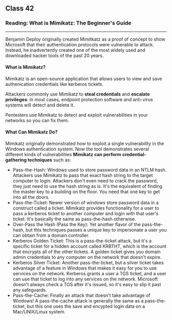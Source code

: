## Class 42

### Reading: What is Mimikatz: The Beginner's Guide

------

Benjamin Deploy originally created Mimitkatz as a proof of concept to show Microsoft that their authentication protocols were vulnerable to attack. Instead, he inadvertently created one of the most widely used and downloaded hacker tools of the past 20 years.

#### What is Mimikatz?

Mimikatz is an open-source application that allows users to view and save authenication credentials like kerberos tickets.

Attackers commonly use Mimikatz to **steal credentials** and **escalate privileges**: in most cases, endpoint protection software and anti-virus systems will detect and delete it.

Pentesters use Mimikatz to detect and exploit vulnerabilities in your networks so you can fix them.

#### What Can Mimikatz Do?

Mimikatz originally demonstrated how to exploit a single vulnerability in the Windows authentication system. Now the tool demonstrates several different kinds of vulnerabilities **Mimikatz can perform credential-gathering techniques** such as:

+ Pass-the-Hash: Windows used to store password data in an NTLM hash. Attackers use Mimikatz to pass that exact hash string to the target computer to login. Attackers don't even need to crack the password, they just need to use the hash string as is. It's the equivalent of finding the master key to a building on the floor. You need that one key to get into all the doors.
+ Pass-the-Ticket: Newer version of windows store password data in a construct called a ticket. Mimikatz provides functionality for a user to pass a kerberos ticket to another computer and login with that user's ticket. It's basically the same as pass-the-hash otherwise.
+ Over-Pass the Hash (Pass the Key): Yet another flavor of the pass-the-hash, but this techniques passes a unique key to impersonate a user you can obtain from a domain controller.
+ Kerberos Golden Ticket: This is a pass-the-ticket attack, but it's a specific ticket for a hidden account called KRBTHT, which is the account that encrypts all of the other tickets.  A golden ticket gives you domain admin credentials to any computer on the network that doesn't expire.
+ Kerberos Silver Ticket: Another pass-the-ticket, but a silver ticket takes advantage of a feature in Windows that makes it easy for you to use services on the network. Kerberos grants a user a TGS ticket, and a user can use that ticket to log into any services on the network. Microsoft doesn't always check a TGS after it's issued, so it's easy to slip it past any safeguards.
+ Pass-the-Cache: Finally an attack that doesn't take advantage of Windows! A pass-the-cache attack is generally the same as a pass-the-ticket, but this one uses the save and encypted login data on a Mac/UNIX/Linux system.